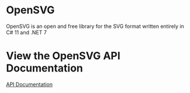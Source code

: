 # OpenSVG
OpenSVG is an open and free library for the SVG format written entirely in C# 11 and .NET 7

# View the OpenSVG API Documentation
<a href="https://hexmerlin.github.io/OpenSVG/api/OpenSvg.html" target="_blank">API Documentation</a>
